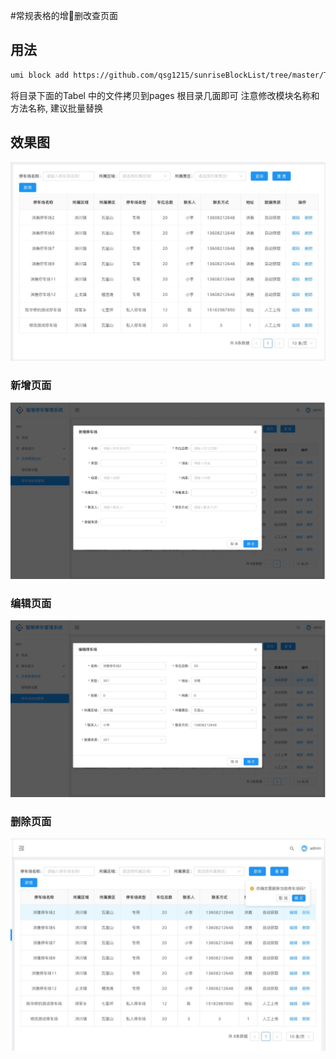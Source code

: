 #常规表格的增删改查页面

## 用法

```sh
umi block add https://github.com/qsg1215/sunriseBlockList/tree/master/TabelBlock --path=yourPath
```

将目录下面的Tabel 中的文件拷贝到pages 根目录几面即可
注意修改模块名称和方法名称, 建议批量替换

## 效果图

![SNAPSHOT](./snapshot.jpg)

### 新增页面
![SNAPSHOT](./newjpg.jpg)

### 编辑页面
![SNAPSHOT](./edit.jpg)

### 删除页面
![SNAPSHOT](./del.jpg)



